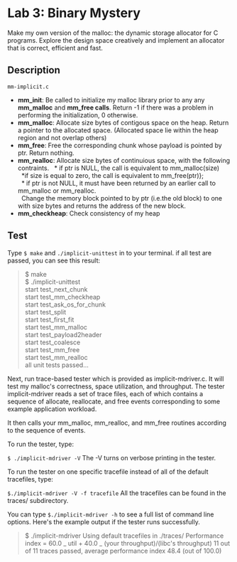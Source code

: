 # Lab 3: Binary Mystery

Make my own version of the malloc: the dynamic storage allocator for C programs.
Explore the design space creatively and implement an allocator that is correct, efficient and fast.

## Description

`mm-implicit.c`

- **mm_init**: Be called to initialize my malloc library prior to any any **mm_malloc** and **mm_free calls**.
  Return -1 if there was a problem in performing the initialization, 0 otherwise.
- **mm_malloc**: Allocate size bytes of contigous space on the heap. Return a pointer to the allocated space. (Allocated space lie within the heap region and not overlap others)
- **mm_free**: Free the corresponding chunk whose payload is pointed by ptr. Return nothing.
- **mm_realloc**: Allocate size bytes of continuious space, with the following contraints.
  &nbsp; * if ptr is NULL, the call is equivalent to mm_malloc(size) <br/>
  &nbsp; *if size is equal to zero, the call is equivalent to mm_free(ptr)}; <br/>
  &nbsp; \* if ptr is not NULL, it must have been returned by an earlier call to mm_malloc or mm_realloc. <br/>
  &nbsp; Change the memory block pointed to by ptr (i.e.the old block) to one with size bytes and returns the address of the new block. <br/>
- **mm_checkheap**: Check consistency of my heap

## Test

Type `$ make` and `./implicit-unittest` in to your terminal.
if all test are passed, you can see this result:

> $ make <br/>
> $ ./implicit-unittest <br/>
> start test_next_chunk <br/>
> start test_mm_checkheap <br/>
> start test_ask_os_for_chunk <br/>
> start test_split <br/>
> start test_first_fit <br/>
> start test_mm_malloc <br/>
> start test_payload2header <br/>
> start test_coalesce <br/>
> start test_mm_free <br/>
> start test_mm_realloc <br/>
> all unit tests passed... <br/>

Next, run trace-based tester which is provided as implicit-mdriver.c. It will test my malloc's correctness, space utilization, and throughput.
The tester implicit-mdriver reads a set of trace files, each of which contains a sequence of allocate, reallocate, and free events corresponding to some example application workload.

It then calls your mm_malloc, mm_realloc, and mm_free routines according to the sequence of events.

To run the tester, type:

`$ ./implicit-mdriver -V`
The -V turns on verbose printing in the tester.

To run the tester on one specific tracefile instead of all of the default tracefiles, type:

`$./implicit-mdriver -V -f tracefile`
All the tracefiles can be found in the traces/ subdirectory.

You can type `$./implicit-mdriver -h` to see a full list of command line options. Here's the example output if the tester runs successfully.

> $ ./implicit-mdriver
> Using default tracefiles in ./traces/
> Performance index = 60.0 _ util + 40.0 _ (your throughput)/(libc's throughput)
> 11 out of 11 traces passed, average performance index 48.4 (out of 100.0)
